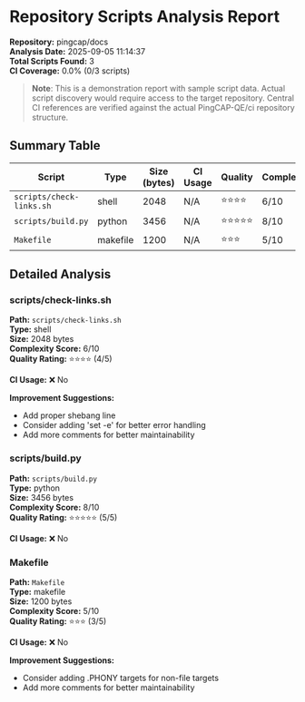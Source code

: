 # Repository Scripts Analysis Report

**Repository:** pingcap/docs  
**Analysis Date:** 2025-09-05 11:14:37  
**Total Scripts Found:** 3  
**CI Coverage:** 0.0% (0/3 scripts)

> **Note**: This is a demonstration report with sample script data. Actual script discovery would require access to the target repository. Central CI references are verified against the actual PingCAP-QE/ci repository structure.

## Summary Table

| Script | Type | Size (bytes) | CI Usage | Quality | Complexity |
|--------|------|--------------|----------|---------|------------|
| `scripts/check-links.sh` | shell | 2048 | N/A | ⭐⭐⭐⭐ | 6/10 |
| `scripts/build.py` | python | 3456 | N/A | ⭐⭐⭐⭐⭐ | 8/10 |
| `Makefile` | makefile | 1200 | N/A | ⭐⭐⭐ | 5/10 |


## Detailed Analysis


### scripts/check-links.sh

**Path:** `scripts/check-links.sh`  
**Type:** shell  
**Size:** 2048 bytes  
**Complexity Score:** 6/10  
**Quality Rating:** ⭐⭐⭐⭐ (4/5)

**CI Usage:** ❌ No

**Improvement Suggestions:**
- Add proper shebang line
- Consider adding 'set -e' for better error handling
- Add more comments for better maintainability

### scripts/build.py

**Path:** `scripts/build.py`  
**Type:** python  
**Size:** 3456 bytes  
**Complexity Score:** 8/10  
**Quality Rating:** ⭐⭐⭐⭐⭐ (5/5)

**CI Usage:** ❌ No

### Makefile

**Path:** `Makefile`  
**Type:** makefile  
**Size:** 1200 bytes  
**Complexity Score:** 5/10  
**Quality Rating:** ⭐⭐⭐ (3/5)

**CI Usage:** ❌ No

**Improvement Suggestions:**
- Consider adding .PHONY targets for non-file targets
- Add more comments for better maintainability
